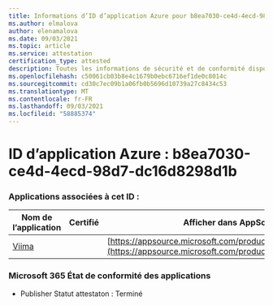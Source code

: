 ```yaml
---
title: Informations d’ID d’application Azure pour b8ea7030-ce4d-4ecd-98d7-dc16d8298d1b
ms.author: elmalova
author: elenamalova
ms.date: 09/03/2021
ms.topic: article
ms.service: attestation
certification_type: attested
description: Toutes les informations de sécurité et de conformité disponibles pour b8ea7030-ce4d-4ecd-98d7-dc16d8298d1b.
ms.openlocfilehash: c50061cb03b8e4c1679b0ebc6716ef1de0c8014c
ms.sourcegitcommit: cd30c7ec09b1a06fb0b5696d10739a27c8434c53
ms.translationtype: MT
ms.contentlocale: fr-FR
ms.lasthandoff: 09/03/2021
ms.locfileid: "58885374"
---
```

# <a name="azure-app-id-b8ea7030-ce4d-4ecd-98d7-dc16d8298d1b"></a>ID d’application Azure : b8ea7030-ce4d-4ecd-98d7-dc16d8298d1b


### <a name="apps-associated-with-this-id"></a>Applications associées à cet ID :
| **Nom de l’application** | **Certifié** | **Afficher dans AppSource** |
|--------------|---------------|-----------------------|
| [Viima](https://docs.microsoft.com/microsoft-365-app-certification/forward/WA200001589) |  | [https://appsource.microsoft.com/product/office/WA200001589](https://appsource.microsoft.com/product/office/WA200001589) |

### <a name="microsoft-365-app-compliance-status"></a>Microsoft 365 État de conformité des applications
- Publisher Statut attestaton : Terminé
